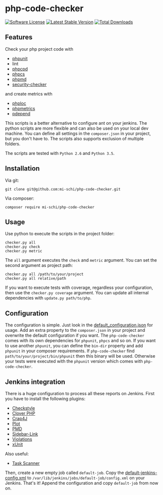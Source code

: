 # php-code-checker

[![Software License](https://img.shields.io/badge/license-MIT-brightgreen.svg)](LICENSE.md)
[![Latest Stable Version](https://poser.pugx.org/mi-schi/php-code-checker/v/stable)](https://packagist.org/packages/mi-schi/php-code-checker)
[![Total Downloads](https://poser.pugx.org/mi-schi/php-code-checker/downloads)](https://packagist.org/packages/mi-schi/php-code-checker)

## Features

Check your php project code with
* [phpunit](https://github.com/sebastianbergmann/phpunit)
* lint
* [phpcpd](https://github.com/sebastianbergmann/phpcpd)
* [phpcs](https://github.com/squizlabs/PHP_CodeSniffer)
* [phpmd](https://github.com/phpmd/phpmd)
* [security-checker](https://github.com/sensiolabs/security-checker)

and create metrics with
* [phploc](https://github.com/sebastianbergmann/phploc)
* [phpmetrics](https://github.com/Halleck45/PhpMetrics)
* [pdepend](https://github.com/pdepend/pdepend)


This scripts is a better alternative to configure ant on your jenkins. The python scripts are more flexible and can also be used on your local dev machine. You can define all settings in the `composer.json` in your project, but you don't have to. The scripts also supports exclusion of multiple folders.


The scripts are tested with `Python 2.6` and `Python 3.5`.

## Installation

Via git:

    git clone git@github.com:mi-schi/php-code-checker.git

Via composer:

    composer require mi-schi/php-code-checker

## Usage

Use python to execute the scripts in the project folder:

    checker.py all
    checker.py check
    checker.py metric

The `all` argument executes the `check` and `metric` argument. You can set the second argument as project path:

    checker.py all /path/to/your/project
    checker.py all relative/path

If you want to execute tests with coverage, regardless your configuration, then use the `checker.py coverage` argument.
You can update all internal dependencies with `update.py path/to/php`.

## Configuration

The configuration is simple. Just look in the [default_configuration.json](data/default_configuration.json) for usage. Add an extra property to the `composer.json` in your project and overwrite the default configuration if you want.
The `php-code-checker` comes with its own dependencies for `phpunit`, `phpcs` and so on. If you want to use another `phpunit`, you can define the `bin-dir` property and add `phpunit` in your composer requirements.
If `php-code-checker` find `path/to/your/project/bin/phpunit` then this binary will be used. Otherwise your tests were executed with the `phpunit` version which comes with `php-code-checker`.

## Jenkins integration

There is a huge configuration to process all these reports on Jenkins. First you have to install the following plugins:

* [Checkstyle](https://wiki.jenkins-ci.org/display/JENKINS/Checkstyle+Plugin)
* [Clover PHP](https://wiki.jenkins-ci.org/display/JENKINS/Clover+PHP+Plugin)
* [Crap4J](https://wiki.jenkins-ci.org/display/JENKINS/Crap4J+Plugin)
* [Plot](https://wiki.jenkins-ci.org/display/JENKINS/Plot+Plugin)
* [PMD](https://wiki.jenkins-ci.org/display/JENKINS/PMD+Plugin)
* [Sidebar-Link](https://wiki.jenkins-ci.org/display/JENKINS/Sidebar-Link+Plugin)
* [Violations](https://wiki.jenkins-ci.org/display/JENKINS/Violations)
* [xUnit](https://wiki.jenkins-ci.org/display/JENKINS/xUnit+Plugin)

Also useful:
* [Task Scanner](https://wiki.jenkins-ci.org/display/JENKINS/Task+Scanner+Plugin)

Then, create a new empty job called ```default-job```. Copy the [default-jenkins-config.xml](data/default-jenkins-config.xml) to ```/var/lib/jenkins/jobs/default-job/config.xml``` on your Jenkins.
That's it! Append the configuration and copy `default-job` from now on.
